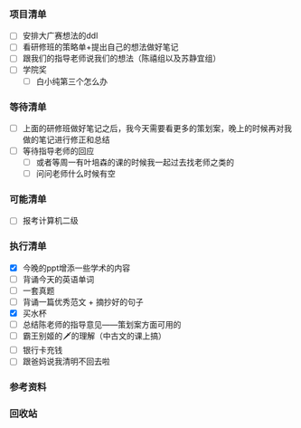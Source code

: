 ### 项目清单

- [ ] 安排大广赛想法的ddl
- [ ] 看研修班的策略单+提出自己的想法做好笔记
- [ ] 跟我们的指导老师说我们的想法（陈禧组以及苏静宜组）
- [ ] 学院奖
  - [ ] 白小纯第三个怎么办

### 等待清单

- [ ] 上面的研修班做好笔记之后，我今天需要看更多的策划案，晚上的时候再对我做的笔记进行修正和总结
- [ ] 等待指导老师的回应
  - [ ] 或者等周一有叶培森的课的时候我一起过去找老师之类的
  - [ ] 问问老师什么时候有空

### 可能清单

- [ ] 报考计算机二级

### 执行清单

- [x] 今晚的ppt增添一些学术的内容
- [ ] 背诵今天的英语单词
- [ ] 一套真题
- [ ] 背诵一篇优秀范文 + 摘抄好的句子
- [x] 买水杯
- [ ] 总结陈老师的指导意见——策划案方面可用的
- [ ] 霸王别姬的🗡的理解（中古文的课上搞）
- [ ] 银行卡充钱
- [ ] 跟爸妈说我清明不回去啦

### 参考资料



### 回收站

